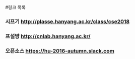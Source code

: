 #링크 목록
### 시프기 <http://plasse.hanyang.ac.kr/class/cse2018>
### 프설방 <http://cnlab.hanyang.ac.kr/>
### 오픈소스 <https://hu-2016-autumn.slack.com>